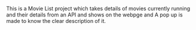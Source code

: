 This is a Movie List project which takes details of movies currently running and their details from an API and shows on the webpge and A pop up is made to know the clear description of it.
